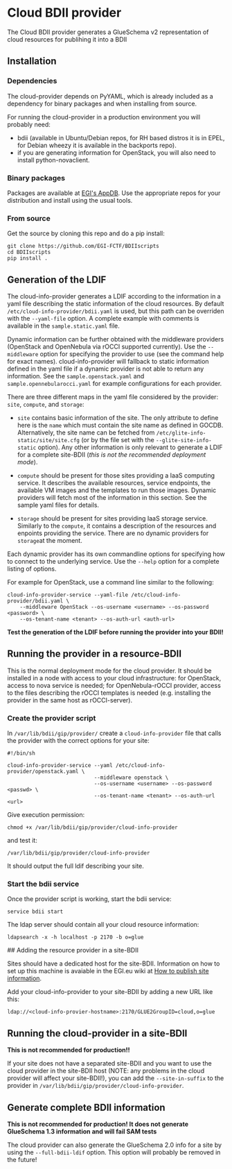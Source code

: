 # Cloud BDII provider

The Cloud BDII provider generates a GlueSchema v2 representation of cloud
resources for publihing it into a BDII

## Installation

### Dependencies

The cloud-provider depends on PyYAML, which is already included as a dependency for 
binary packages and when installing from source.

For running the cloud-provider in a production environment you will probably need:
 - bdii (available in Ubuntu/Debian repos, for RH based distros it is in EPEL, for
 Debian wheezy it is available in the backports repo).
 - if you are generating information for OpenStack, you will also need
 to install python-novaclient.

### Binary packages

Packages are available at [EGI's AppDB](https://appdb.egi.eu/store/software/cloud.info.provider).
Use the appropriate repos for your distribution and install using the usual tools.

### From source

Get the source by cloning this repo and do a pip install:

```
git clone https://github.com/EGI-FCTF/BDIIscripts
cd BDIIscripts 
pip install .
```

## Generation of the LDIF 

The cloud-info-provider generates a LDIF according to the information in a
yaml file describing the static information of the cloud resources.
By default `/etc/cloud-info-provider/bdii.yaml` is used, but this path can be
overriden with the `--yaml-file` option. A complete example with comments is
available in the `sample.static.yaml` file.

Dynamic information can be further obtained with the middleware providers
(OpenStack and OpenNebula via rOCCI supported currently). Use the
`--middleware` option for specifying the provider to use (see the command
help for exact names). cloud-info-provider will fallback to static information
defined in the yaml file if a dynamic provider is not able to return any
information. See the `sample.openstack.yaml` and `sample.opennebularocci.yaml`
for example configurations for each provider.

There are three different maps in the yaml file considered by the provider:
`site`, `compute`, and `storage`:
 * `site` contains basic information of the site. The only attribute to define
    here is the `name` which must contain the site name as defined in GOCDB.
    Alternatively, the site name can be fetched from
    `/etc/glite-info-static/site/site.cfg` (or by the file set with the
    `--glite-site-info-static` option).
    Any other information is only relevant to generate a LDIF for a complete 
    site-BDII (*this is not the recommended deployment mode*).
   
 * `compute` should be present for those sites providing a IaaS computing
    service. It describes the available resources, service endpoints,
    the available VM images and the templates to run those images.
    Dynamic providers will fetch most of the information in this section.
    See the sample yaml files for details.

 * `storage` should be present for sites providing IaaS storage service.
    Similarly to the `compute`, it contains a description of the resources
    and enpoints providing the service. There are no dynamic providers for
    `storage`at the moment.

Each dynamic provider has its own commandline options for specifying how
to connect to the underlying service. Use the `--help` option for a complete
listing of options.

For example for OpenStack, use a command line similar to the following:
```
cloud-info-provider-service --yaml-file /etc/cloud-info-provider/bdii.yaml \
    --middleware OpenStack --os-username <username> --os-password <password> \
    --os-tenant-name <tenant> --os-auth-url <auth-url>
```

**Test the generation of the LDIF before running the provider into your BDII!**

## Running the provider in a resource-BDII

This is the normal deployment mode for the cloud provider. It should be installed
in a node with access to your cloud infrastructure: for OpenStack, access to
nova service is needed; for OpenNebula-rOCCI provider, access to the files
describing the rOCCI templates is needed (e.g. installing the provider in the same
host as rOCCI-server).

### Create the provider script

In `/var/lib/bdii/gip/provider/` create a `cloud-info-provider` file that 
calls the provider with the correct options for your site:

```
#!/bin/sh

cloud-info-provider-service --yaml /etc/cloud-info-provider/openstack.yaml \
                            --middleware openstack \
                            --os-username <username> --os-password <passwd> \
                            --os-tenant-name <tenant> --os-auth-url <url>

```

Give execution permission:
```
chmod +x /var/lib/bdii/gip/provider/cloud-info-provider
```
and test it:
```
/var/lib/bdii/gip/provider/cloud-info-provider
```
It should output the full ldif describing your site.

### Start the bdii service

Once the provider script is working, start the bdii service:
```
service bdii start
```

The ldap server should contain all your cloud resource information:
```
ldapsearch -x -h localhost -p 2170 -b o=glue
```

## Adding the resource provider in a site-BDII

Sites should have a dedicated host for the site-BDII. Information on how to
set up this machine is avaiable in the EGI.eu wiki at
[How to publish site information](https://wiki.egi.eu/wiki/MAN01_How_to_publish_Site_Information). 

Add your cloud-info-provider to your site-BDII by adding a new URL like this:
```
ldap://<cloud-info-provier-hostname>:2170/GLUE2GroupID=cloud,o=glue
```

## Running the cloud-provider in a site-BDII

**This is not recommended for production!!**

If your site does not have a separated site-BDII and you want to use the cloud
provider in the site-BDII host (NOTE: any problems in the cloud provider
will affect your site-BDII!), you can add the `--site-in-suffix` to the provider
in `/var/lib/bdii/gip/provider/cloud-info-provider`.

## Generate complete BDII information

**This is not recommended for production! It does not generate GlueSchema 1.3
  information and will fail SAM tests**

The cloud provider can also generate the GlueSchema 2.0 info for a site by
using the `--full-bdii-ldif` option. This option will probably be removed in the
future!
